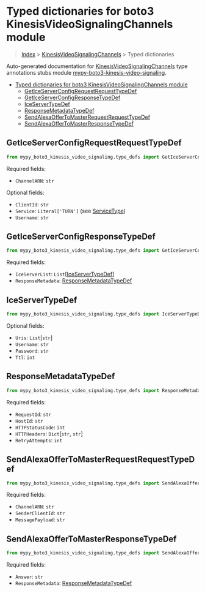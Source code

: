 <a id="typed-dictionaries-for-boto3-kinesisvideosignalingchannels-module"></a>

# Typed dictionaries for boto3 KinesisVideoSignalingChannels module

> [Index](../README.md) > [KinesisVideoSignalingChannels](./README.md) > Typed
> dictionaries

Auto-generated documentation for
[KinesisVideoSignalingChannels](https://boto3.amazonaws.com/v1/documentation/api/latest/reference/services/kinesis-video-signaling.html#KinesisVideoSignalingChannels)
type annotations stubs module
[mypy-boto3-kinesis-video-signaling](https://pypi.org/project/mypy-boto3-kinesis-video-signaling/).

- [Typed dictionaries for boto3 KinesisVideoSignalingChannels module](#typed-dictionaries-for-boto3-kinesisvideosignalingchannels-module)
  - [GetIceServerConfigRequestRequestTypeDef](#geticeserverconfigrequestrequesttypedef)
  - [GetIceServerConfigResponseTypeDef](#geticeserverconfigresponsetypedef)
  - [IceServerTypeDef](#iceservertypedef)
  - [ResponseMetadataTypeDef](#responsemetadatatypedef)
  - [SendAlexaOfferToMasterRequestRequestTypeDef](#sendalexaoffertomasterrequestrequesttypedef)
  - [SendAlexaOfferToMasterResponseTypeDef](#sendalexaoffertomasterresponsetypedef)

<a id="geticeserverconfigrequestrequesttypedef"></a>

## GetIceServerConfigRequestRequestTypeDef

```python
from mypy_boto3_kinesis_video_signaling.type_defs import GetIceServerConfigRequestRequestTypeDef
```

Required fields:

- `ChannelARN`: `str`

Optional fields:

- `ClientId`: `str`
- `Service`: `Literal['TURN']` (see [ServiceType](./literals.md#servicetype))
- `Username`: `str`

<a id="geticeserverconfigresponsetypedef"></a>

## GetIceServerConfigResponseTypeDef

```python
from mypy_boto3_kinesis_video_signaling.type_defs import GetIceServerConfigResponseTypeDef
```

Required fields:

- `IceServerList`:
  `List`\[[IceServerTypeDef](./type_defs.md#iceservertypedef)\]
- `ResponseMetadata`:
  [ResponseMetadataTypeDef](./type_defs.md#responsemetadatatypedef)

<a id="iceservertypedef"></a>

## IceServerTypeDef

```python
from mypy_boto3_kinesis_video_signaling.type_defs import IceServerTypeDef
```

Optional fields:

- `Uris`: `List`\[`str`\]
- `Username`: `str`
- `Password`: `str`
- `Ttl`: `int`

<a id="responsemetadatatypedef"></a>

## ResponseMetadataTypeDef

```python
from mypy_boto3_kinesis_video_signaling.type_defs import ResponseMetadataTypeDef
```

Required fields:

- `RequestId`: `str`
- `HostId`: `str`
- `HTTPStatusCode`: `int`
- `HTTPHeaders`: `Dict`\[`str`, `str`\]
- `RetryAttempts`: `int`

<a id="sendalexaoffertomasterrequestrequesttypedef"></a>

## SendAlexaOfferToMasterRequestRequestTypeDef

```python
from mypy_boto3_kinesis_video_signaling.type_defs import SendAlexaOfferToMasterRequestRequestTypeDef
```

Required fields:

- `ChannelARN`: `str`
- `SenderClientId`: `str`
- `MessagePayload`: `str`

<a id="sendalexaoffertomasterresponsetypedef"></a>

## SendAlexaOfferToMasterResponseTypeDef

```python
from mypy_boto3_kinesis_video_signaling.type_defs import SendAlexaOfferToMasterResponseTypeDef
```

Required fields:

- `Answer`: `str`
- `ResponseMetadata`:
  [ResponseMetadataTypeDef](./type_defs.md#responsemetadatatypedef)
